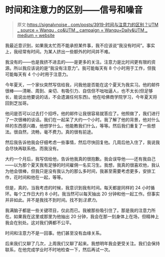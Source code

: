 # 时间和注意力的区别——信号和噪音

> 原文:[https://signalvnoise . com/posts/3919-时间与注意力的区别？UTM _ source = Wanqu . co&UTM _ campaign = Wanqu+Daily&UTM _ medium = website](https://signalvnoise.com/posts/3919-the-difference-between-time-and-attention?utm_source=wanqu.co&utm_campaign=Wanqu+Daily&utm_medium=website)

我最近意识到，如果我太忙而不能承担某件事，我不应该说“我没有时间”。事实上，我经常有时间。为某人挤出一些额外的时间并不难。

我没有的——也是我挤不进去的——是更多的关注。注意力是比时间更有限的资源。所以我应该说的是“我没有注意力”。我可能每天有 8 个小时用于工作，但我可能每天有 4 个小时用于注意力。

今年夏天，一个家伙突然写信给我，问我他是否能在这个夏天为我实习。他的邮件很棒——清晰、周到、亲切、有吸引力、自信但不咄咄逼人，也不太长(但足够长，能说出他要说的话，不会遗漏任何东西)。他在哈佛商学院学习，今年夏天将回到芝加哥。

他问是否可以过去打个招呼。他的邮件让我很容易就答应了。他照做了，我们进行了一次很棒的谈话。我们在一起呆了大约一个小时。我了解了他的背景，他对什么样的东西感兴趣，他想学什么，他能教我们什么，等等。然后我们重复了一些想法。很自然，流畅，毫不费力。真的很有前途。

然后我告诉他我会仔细考虑一些事情，然后尽快回复他。几周后他入住了，我说我会尽快再联系他。而我没有。

大约一个月后，我写信给他，告诉他我真的很抱歉。我会误导他——还有我自己——以为那个夏天我有足够的时间雇佣一名实习生。我想，我真的很喜欢他，我认为他会很棒，但我只是没有我认为的那么多时间，我甚至需要考虑更多，安排工作，花时间和他在一起，等等。

但是，真的，当我考虑的时候，我意识到我有时间。每天都是同样的 24 小时循环。每个工作日大约 8 小时。我当然可以每天抽出 20 分钟和他一起工作。但事实并非如此。并不是我找不到时间。找不到*注意力*。

我满脑子都是一些关键项目，仅此而已。我被那些吸引住了。那是我的注意力所在。如果我在这里或那里为他抽出 20 分钟，我会在那一刻身体上在场，但精神上我会在别处。这对我们俩都不公平。

时间和注意力不是一回事。他们甚至没有血缘关系。

后来我们又聊了几次，上周我们又聊了起来。我想明年我会更受关注。我们会保持联系，在他完成学业时不时地检查一下，然后再试一次。
